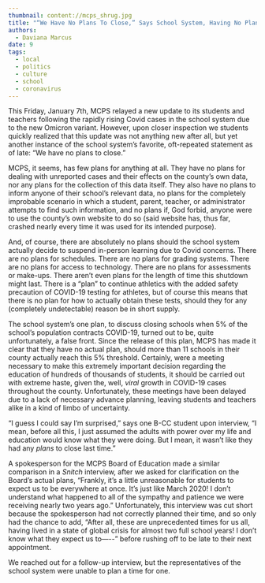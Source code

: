 ```yaml
---
thumbnail: content://mcps_shrug.jpg
title: "“We Have No Plans To Close,” Says School System, Having No Plans At All"
authors:
  - Daviana Marcus
date: 9
tags:
  - local
  - politics
  - culture
  - school
  - coronavirus
---
```


This Friday, January 7th, MCPS relayed a new update to its students and teachers following the rapidly rising Covid cases in the school system due to the new Omicron variant. However, upon closer inspection we students quickly realized that this update was not anything new after all, but yet another instance of the school system’s favorite, oft-repeated statement as of late: “We have no plans to close.”

MCPS, it seems, has few plans for anything at all. They have no plans for dealing with unreported cases and their effects on the county’s own data, nor any plans for the collection of this data itself. They also have no plans to inform anyone of their school’s relevant data, no plans for the completely improbable scenario in which a student, parent, teacher, or administrator attempts to find such information, and no plans if, God forbid, anyone were to use the county’s own website to do so (said website has, thus far, crashed nearly every time it was used for its intended purpose).

And, of course, there are absolutely no plans should the school system actually decide to suspend in-person learning due to Covid concerns. There are no plans for schedules. There are no plans for grading systems. There are no plans for access to technology. There are no plans for assessments or make-ups. There aren’t even plans for the length of time this shutdown might last. There is a “plan” to continue athletics with the added safety precaution of COVID-19 testing for athletes, but of course this means that there is no plan for how to actually obtain these tests, should they for any (completely undetectable) reason be in short supply.

The school system’s one plan, to discuss closing schools when 5% of the school’s population contracts COVID-19, turned out to be, quite unfortunately, a false front. Since the release of this plan, MCPS has made it clear that they have no actual plan, should more than 11 schools in their county actually reach this 5% threshold. Certainly, were a meeting necessary to make this extremely important decision regarding the education of hundreds of thousands of students, it should be carried out with extreme haste, given the, well, *viral* growth in COVID-19 cases throughout the county. Unfortunately, these meetings have been delayed due to a lack of necessary advance planning, leaving students and teachers alike in a kind of limbo of uncertainty.

“I guess I could say I’m surprised,” says one B-CC student upon interview, “I mean, before all this, I just assumed the adults with power over my life and education would know what they were doing. But I mean, it wasn’t like they had any *plans* to close last time.”

A spokesperson for the MCPS Board of Education made a similar comparison in a *Snitch* interview, after we asked for clarification on the Board’s actual plans, “Frankly, it’s a little unreasonable for students to expect us to be everywhere at once. It’s just like March 2020! I don’t understand what happened to all of the sympathy and patience we were receiving nearly two years ago.” Unfortunately, this interview was cut short because the spokesperson had not correctly planned their time, and so only had the chance to add, “After all, these are unprecedented times for us all, having lived in a state of global crisis for almost two full school years! I don’t know what they expect us to—--” before rushing off to be late to their next appointment. 

We reached out for a follow-up interview, but the representatives of the school system were unable to plan a time for one.
